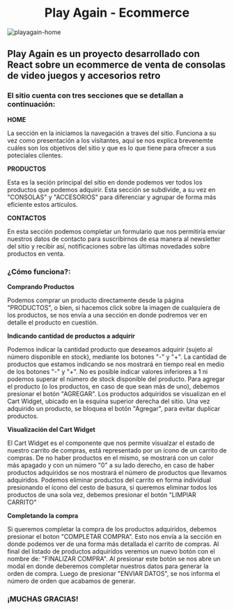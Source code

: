 <h1 align='center'>Play Again - Ecommerce</h1>

![playagain-home](https://user-images.githubusercontent.com/51533316/167317756-7c815712-b928-44b2-bbaa-efd788a8e127.png)


## Play Again es un proyecto desarrollado con React sobre un ecommerce de venta de consolas de video juegos y accesorios retro

### El sitio cuenta con tres secciones que se detallan a continuación:
<p><strong>HOME</strong></p>
<p>La sección en la iniciamos la navegación a traves del sitio. Funciona a su vez como presentación a los visitantes, aquí se nos explica brevenemte cuáles son los objetivos del sitio y que es lo que tiene para ofrecer a sus poteciales clientes. </p>

<p><strong>PRODUCTOS</strong></p>
<p>Esta es la seción principal del sitio en donde podemos ver todos los productos que podemos adquirir. Esta sección se subdivide, a su vez en "CONSOLAS" y "ACCESORIOS" para diferenciar y agrupar de forma más eficiente estos artículos. </p>

<p><strong>CONTACTOS</strong></p>
<p>En esta sección podemos completar un formulario que nos permitiría enviar nuestros datos de contacto para suscribirnos de esa manera al newsletter del sitio y recibir así, notificaciones sobre las últimas novedades sobre productos en venta. </p>

### ¿Cómo funciona?:
<p><strong>Comprando Productos</strong></p>
<p>Podemos comprar un producto directamente desde la página "PRODUCTOS", o bien, si hacemos click sobre la imagen de cualquiera de los productos, se nos envía a una sección en donde podremos ver en detalle el producto en cuestión. </p>

<p><strong>Indicando cantidad de productos a adquirir</strong></p>
<p>Podemos indicar la cantidad producto que deseamos adquirir (sujeto al número disponible en stock), mediante los botones "-" y "+". La cantidad de productos que estamos indicando se nos mostrará en tiempo real en medio de los botones "-" y "+". No es posible indicar valores inferiores a 1 ni podemos superar el número de stock disponible del producto. Para agregar el producto (o los productos, en caso de que sean más de uno), debemos presionar el botón "AGREGAR". Los productos adquiridos se visualizan en el Cart Widget, ubicado en la esquina superior derecha del sitio. Una vez adquirido un producto, se bloquea el botón "Agregar", para evitar duplicar productos. </p>

<p><strong>Visualización del Cart Widget</strong></p>
<p>El Cart Widget es el componente que nos permite visualzar el estado de nuestro carrito de compras, está representado por un ícono de un carrito de compras. De no haber productos en el mismo, se mostrará con un color más apagado y con un número "0" a su lado derecho, en caso de haber productos adquiridos se nos mostrará el número de productos que llevamos adquiridos. Podemos eliminar productos del carrito en forma individual presionando el ícono del cesto de basura, si queremos eliminar todos los productos de una sola vez, debemos presionar el botón "LIMPIAR CARRITO"</p>

<p><strong>Completando la compra</strong></p>
<p>Si queremos completar la compra de los productos adquiridos, debemos presionar el boton "COMPLETAR COMPRA". Esto nos envía a la sección en donde podemos ver de una forma más detallada el carrito de compras. Al final del listado de productos adquiridos veremos un nuevo botón con el nombre de: "FINALIZAR COMPRA". Al presionar este botón se nos abre un modal en donde deberemos completar nuestros datos para generar la orden de compra. Luego de presionar "ENVIAR DATOS", se nos informa el número de orden que acabamos de generar. </p>


### ¡MUCHAS GRACIAS!

